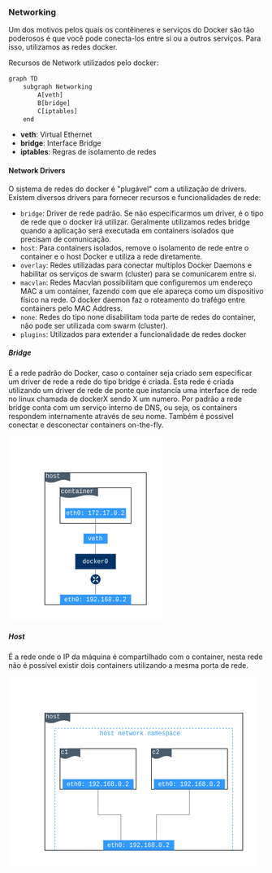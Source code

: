 ### Networking

Um dos motivos pelos quais os contêineres e serviços do Docker são tão poderosos é que você pode conecta-los entre si ou a outros serviços. Para isso, utilizamos as redes docker.

Recursos de Network utilizados pelo docker:

```mermaid
graph TD
    subgraph Networking
        A[veth]
        B[bridge]
        C[iptables]
    end
```

* **veth**: Virtual Ethernet
* **bridge**: Interface Bridge
* **iptables**: Regras de isolamento de redes

#### Network Drivers

O sistema de redes do docker é "plugável" com a utilização de drivers. Existem diversos drivers para fornecer recursos e funcionalidades de rede:

* `bridge`: Driver de rede padrão. Se não especificarmos um driver, é o tipo de rede que o docker irá utilizar. Geralmente utilizamos redes bridge quando a aplicação será executada em containers isolados que precisam de comunicação.
* `host`: Para containers isolados, remove o isolamento de rede entre o container e o host Docker e utiliza a rede diretamente.
* `overlay`: Redes utilizadas para conectar multiplos Docker Daemons e habilitar os serviços de swarm (cluster) para se comunicarem entre si. 
* `macvlan`: Redes Macvlan possibilitam que configuremos um endereço MAC a um container, fazendo com que ele apareça como um dispositivo físico na rede. O docker daemon faz o roteamento do trafégo entre containers pelo MAC Address.
* `none`: Redes do tipo none disabilitam toda parte de redes do container, não pode ser utilizada com swarm (cluster).
* `plugins`: Utilizados para extender a funcionalidade de redes docker


##### Bridge

É a rede padrão do Docker, caso o container seja criado sem especificar um driver de rede a rede do tipo bridge é criada. Esta rede é criada utilizando um driver de rede de ponte que instancia uma interface de rede no linux chamada de dockerX sendo X um numero. Por padrão a rede bridge conta com um serviço interno de DNS, ou seja, os containers respondem internamente através de seu nome. Também é possivel conectar e desconectar containers on-the-fly.

![bridge](img/04/bridge.png)

##### Host

É a rede onde o IP da máquina é compartilhado com o container, nesta rede não é possível existir dois containers utilizando a mesma porta de rede.


![host](img/04/host.png)
